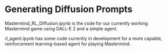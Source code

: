 # Generating Diffusion Prompts

Mastermind_RL_Diffusion.ipynb is the code for our currently working Mastermind game using DALL-E 2 and a simple agent.

rl_agent.ipynb has some code currently in development for a more capable, reinforcement learning-based agent for playing Mastermind.
